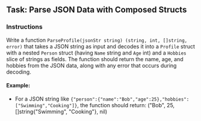 ## Task: Parse JSON Data with Composed Structs

### Instructions

Write a function `ParseProfile(jsonStr string) (string, int, []string, error)` that takes a JSON string as input and decodes it into a `Profile` struct with a nested `Person` struct (having `Name` string and `Age` int) and a `Hobbies` slice of strings as fields. The function should return the name, age, and hobbies from the JSON data, along with any error that occurs during decoding.

#### Example:
- For a JSON string like `{"person":{"name":"Bob","age":25},"hobbies":["Swimming","Cooking"]}`, the function should return: ("Bob", 25, []string{"Swimming", "Cooking"}, nil)
